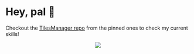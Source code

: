 # Hey, pal 👋

Checkout the [TilesManager repo](https://github.com/handgull/TilesManager) from the pinned ones to check my current skills!

<div align="center">
  <img src="./memes/apes-together-strong.avif" style="max-height: 300px" />
</div>
